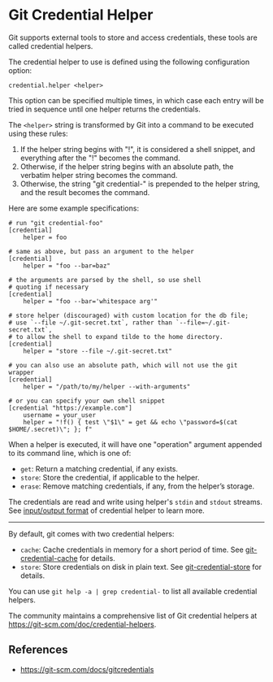 # Git Credential Helper

Git supports external tools to store and access credentials, these tools are called credential helpers.

The credential helper to use is defined using the following configuration option:

```
credential.helper <helper>
```

This option can be specified multiple times, in which case each entry will be tried in sequence until one helper returns the credentials.

The `<helper>` string is transformed by Git into a command to be executed using these rules:

1. If the helper string begins with "!", it is considered a shell snippet, and everything  after the "!" becomes the command.
2. Otherwise, if the helper string begins with an absolute path, the verbatim helper string becomes the command.
3. Otherwise, the string "git credential-" is prepended to the helper string, and the result becomes the command.

Here are some example specifications:

```shell
# run "git credential-foo"
[credential]
	helper = foo

# same as above, but pass an argument to the helper
[credential]
	helper = "foo --bar=baz"

# the arguments are parsed by the shell, so use shell
# quoting if necessary
[credential]
	helper = "foo --bar='whitespace arg'"

# store helper (discouraged) with custom location for the db file;
# use `--file ~/.git-secret.txt`, rather than `--file=~/.git-secret.txt`,
# to allow the shell to expand tilde to the home directory.
[credential]
	helper = "store --file ~/.git-secret.txt"

# you can also use an absolute path, which will not use the git wrapper
[credential]
	helper = "/path/to/my/helper --with-arguments"

# or you can specify your own shell snippet
[credential "https://example.com"]
	username = your_user
	helper = "!f() { test \"$1\" = get && echo \"password=$(cat $HOME/.secret)\"; }; f"
```

When a helper is executed, it will have one "operation" argument appended to its command line, which is one of:

- `get`: Return a matching credential, if any exists.
- `store`: Store the credential, if applicable to the helper.
- `erase`: Remove matching credentials, if any, from the helper’s storage.

The credentials are read and write using helper's `stdin` and `stdout` streams. See [input/output format](credential-helper-iofmt.md) of credential helper to learn more.

---

By default, git comes with two credential helpers:

- `cache`: Cache credentials in memory for a short period of time. See [git-credential-cache](git/credential-cache) for details.
- `store`: Store credentials on disk in plain text. See [git-credential-store](git/credential-store) for details.

You can use `git help -a | grep credential-` to list all available credential helpers.

The community maintains a comprehensive list of Git credential helpers at https://git-scm.com/doc/credential-helpers.

## References

- https://git-scm.com/docs/gitcredentials
